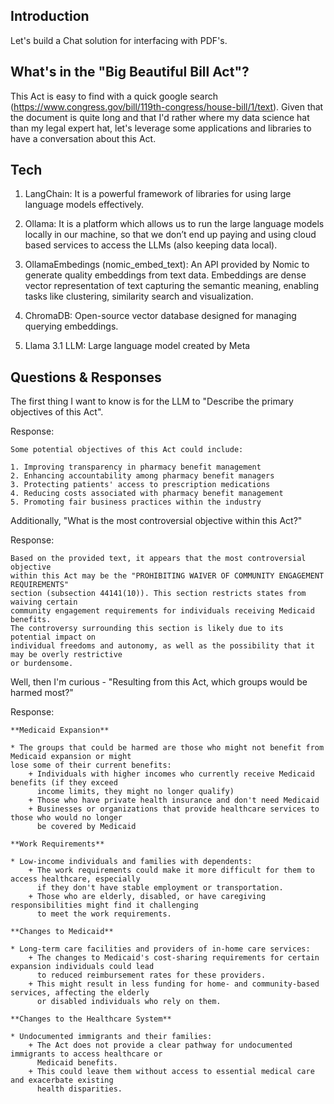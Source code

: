 ## Introduction

Let's build a Chat solution for interfacing with PDF's. 

## What's in the "Big Beautiful Bill Act"?

This Act is easy to find with a quick google search (https://www.congress.gov/bill/119th-congress/house-bill/1/text). Given that the document is quite long and that I'd rather where my data science hat than my legal expert hat, let's leverage some applications and libraries to have a conversation about this Act.

## Tech

1. LangChain: It is a powerful framework of libraries for using large language models effectively.

2. Ollama: It is a platform which allows us to run the large language models locally in our machine, so that we don’t end up paying and using cloud based services to access the LLMs (also keeping data local).

3. OllamaEmbedings (nomic_embed_text): An API provided by Nomic to generate quality embeddings from text data. Embeddings are dense vector representation of text capturing the semantic meaning, enabling tasks like clustering, similarity search and visualization.

4. ChromaDB: Open-source vector database designed for managing querying embeddings.

5. Llama 3.1 LLM: Large language model created by Meta

## Questions & Responses

The first thing I want to know is for the LLM to "Describe the primary objectives of this Act".

Response:
```
Some potential objectives of this Act could include:

1. Improving transparency in pharmacy benefit management
2. Enhancing accountability among pharmacy benefit managers
3. Protecting patients' access to prescription medications
4. Reducing costs associated with pharmacy benefit management
5. Promoting fair business practices within the industry
```

Additionally, "What is the most controversial objective within this Act?"

Response:
```
Based on the provided text, it appears that the most controversial objective
within this Act may be the "PROHIBITING WAIVER OF COMMUNITY ENGAGEMENT REQUIREMENTS" 
section (subsection 44141(10)). This section restricts states from waiving certain
community engagement requirements for individuals receiving Medicaid benefits.
The controversy surrounding this section is likely due to its potential impact on
individual freedoms and autonomy, as well as the possibility that it may be overly restrictive
or burdensome.
```

Well, then I'm curious - "Resulting from this Act, which groups would be harmed most?"

Response:
```
**Medicaid Expansion**

* The groups that could be harmed are those who might not benefit from Medicaid expansion or might
lose some of their current benefits:
	+ Individuals with higher incomes who currently receive Medicaid benefits (if they exceed
	  income limits, they might no longer qualify)
	+ Those who have private health insurance and don't need Medicaid
	+ Businesses or organizations that provide healthcare services to those who would no longer
	  be covered by Medicaid

**Work Requirements**

* Low-income individuals and families with dependents:
	+ The work requirements could make it more difficult for them to access healthcare, especially
	  if they don't have stable employment or transportation.
	+ Those who are elderly, disabled, or have caregiving responsibilities might find it challenging
	  to meet the work requirements.

**Changes to Medicaid**

* Long-term care facilities and providers of in-home care services:
	+ The changes to Medicaid's cost-sharing requirements for certain expansion individuals could lead
	  to reduced reimbursement rates for these providers.
	+ This might result in less funding for home- and community-based services, affecting the elderly
	  or disabled individuals who rely on them.

**Changes to the Healthcare System**

* Undocumented immigrants and their families:
	+ The Act does not provide a clear pathway for undocumented immigrants to access healthcare or
	  Medicaid benefits.
	+ This could leave them without access to essential medical care and exacerbate existing
	  health disparities.
```
